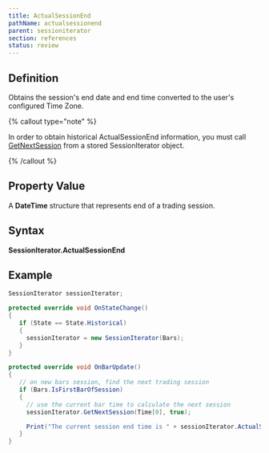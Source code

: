 ```yaml
---
title: ActualSessionEnd
pathName: actualsessionend
parent: sessioniterator
section: references
status: review
---
```


## Definition

Obtains the session's end date and end time converted to the user's configured Time Zone.

{% callout type="note" %}

In order to obtain historical ActualSessionEnd information, you must call [GetNextSession](getnextsession) from a stored SessionIterator object.

{% /callout %}

## Property Value

A **DateTime** structure that represents end of a trading session.

## Syntax

**SessionIterator.ActualSessionEnd**

## Example

```csharp
SessionIterator sessionIterator;

protected override void OnStateChange()
{
   if (State == State.Historical)
   {
     sessionIterator = new SessionIterator(Bars);
   }
}

protected override void OnBarUpdate()
{
   // on new bars session, find the next trading session
   if (Bars.IsFirstBarOfSession)
   {
     // use the current bar time to calculate the next session
     sessionIterator.GetNextSession(Time[0], true);

     Print("The current session end time is " + sessionIterator.ActualSessionEnd);
   }
}
```

